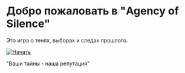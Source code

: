 # Добро пожаловать в **"Agency of Silence"**

Это игра о тенях, выборах и следах прошлого.

[![Начать](https://img.shields.io/badge/НАЧАТЬ-darkgreen?style=for-the-badge&logo=ghost&logoColor=white)](_sidebar.md)

"Ваши тайны - наша репутация"
